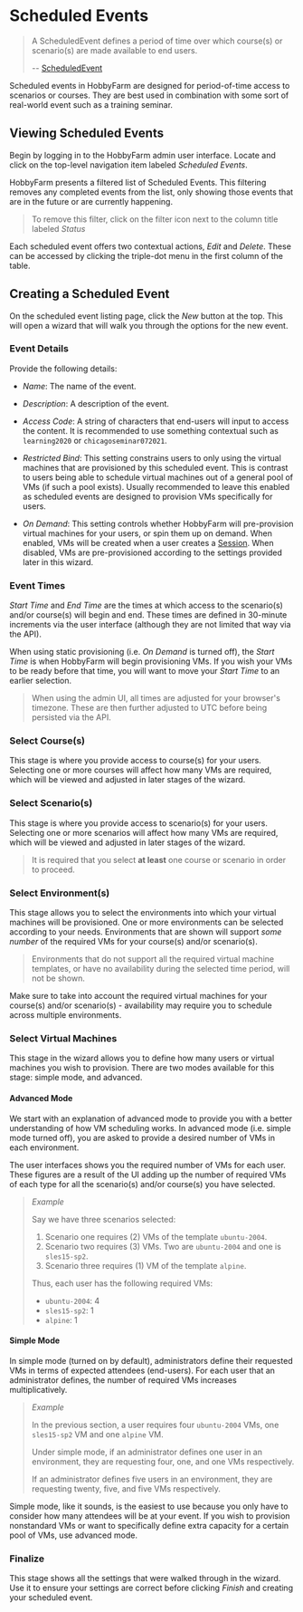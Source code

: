 # Scheduled Events

> A ScheduledEvent defines a period of time over which course(s) or scenario(s) are made available to end users.
> 
> -- [ScheduledEvent](entities.md#scheduledevent)

Scheduled events in HobbyFarm are designed for period-of-time access to scenarios or courses. They are best used in combination with some sort of real-world event such as a training seminar. 

## Viewing Scheduled Events

Begin by logging in to the HobbyFarm admin user interface. Locate and click on the top-level navigation item labeled _Scheduled Events_. 

HobbyFarm presents a filtered list of Scheduled Events. This filtering removes any completed events from the list, only showing those events that are in the future or are currently happening. 

> To remove this filter, click on the filter icon next to the column title labeled _Status_

Each scheduled event offers two contextual actions, _Edit_ and _Delete_. These can be accessed by clicking the triple-dot menu in the first column of the table. 

## Creating a Scheduled Event

On the scheduled event listing page, click the _New_ button at the top. This will open a wizard that will walk you through the options for the new event. 

### Event Details

Provide the following details:

* _Name_: The name of the event.
* _Description_: A description of the event.
* _Access Code_: A string of characters that end-users will input to access the content. It is recommended to use something contextual such as `learning2020` or `chicagoseminar072021`.

* _Restricted Bind_: This setting constrains users to only using the virtual machines that are provisioned by this scheduled event. This is contrast to users being able to schedule virtual machines out of a general pool of VMs (if such a pool exists). Usually recommended to leave this enabled as scheduled events are designed to provision VMs specifically for users. 
* _On Demand_: This setting controls whether HobbyFarm will pre-provision virtual machines for your users, or spin them up on demand. When enabled, VMs will be created when a user creates a [Session](entities.md#session). When disabled, VMs are pre-provisioned according to the settings provided later in this wizard. 

### Event Times

_Start Time_ and _End Time_ are the times at which access to the scenario(s) and/or course(s) will begin and end. These times are defined in 30-minute increments via the user interface (although they are not limited that way via the API). 

When using static provisioning (i.e. _On Demand_ is turned off), the _Start Time_ is when HobbyFarm will begin provisioning VMs. If you wish your VMs to be ready before that time, you will want to move your _Start Time_ to an earlier selection. 

> When using the admin UI, all times are adjusted for your browser's timezone. These are then further adjusted to UTC before being persisted via the API.

### Select Course(s)

This stage is where you provide access to course(s) for your users. Selecting one or more courses will affect how many VMs are required, which will be viewed and adjusted in later stages of the wizard. 

### Select Scenario(s)

This stage is where you provide access to scenario(s) for your users. Selecting one or more scenarios will affect how many VMs are required, which will be viewed and adjusted in later stages of the wizard.

> It is required that you select **at least** one course or scenario in order to proceed.

### Select Environment(s)

This stage allows you to select the environments into which your virtual machines will be provisioned. One or more environments can be selected according to your needs. Environments that are shown will support _some number_ of the required VMs for your course(s) and/or scenario(s).

> Environments that do not support all the required virtual machine templates, or have no availability during the selected time period, will not be shown.

Make sure to take into account the required virtual machines for your course(s) and/or scenario(s) - availability may require you to schedule across multiple environments. 

### Select Virtual Machines

This stage in the wizard allows you to define how many users or virtual machines you wish to provision. There are two modes available for this stage: simple mode, and advanced. 

#### Advanced Mode

We start with an explanation of advanced mode to provide you with a better understanding of how VM scheduling works. In advanced mode (i.e. simple mode turned off), you are asked to provide a desired number of VMs in each environment. 

The user interfaces shows you the required number of VMs for each user. These figures are a result of the UI adding up the number of required VMs of each type for all the scenario(s) and/or course(s) you have selected. 


>_Example_
>
>Say we have three scenarios selected:
>1. Scenario one requires (2) VMs of the template `ubuntu-2004`. 
>2. Scenario two requires (3) VMs. Two are `ubuntu-2004` and one is `sles15-sp2`.
>3. Scenario three requires (1) VM of the template `alpine`.
>
>Thus, each user has the following required VMs: 
>  
>  * `ubuntu-2004`: 4
>  * `sles15-sp2`: 1
>  * `alpine`: 1


#### Simple Mode

In simple mode (turned on by default), administrators define their requested VMs in terms of expected attendees (end-users). For each user that an administrator defines, the number of required VMs increases multiplicatively. 

>_Example_
>
>In the previous section, a user requires four `ubuntu-2004` VMs, one `sles15-sp2` VM and one `alpine` VM. 
>
>Under simple mode, if an administrator defines one user in an environment, they are requesting four, one, and one VMs respectively. 
>
>If an administrator defines five users in an environment, they are requesting twenty, five, and five VMs respectively. 

Simple mode, like it sounds, is the easiest to use because you only have to consider how many attendees will be at your event. If you wish to provision nonstandard VMs or want to specifically define extra capacity for a certain pool of VMs, use advanced mode. 

### Finalize

This stage shows all the settings that were walked through in the wizard. Use it to ensure your settings are correct before clicking _Finish_ and creating your scheduled event. 